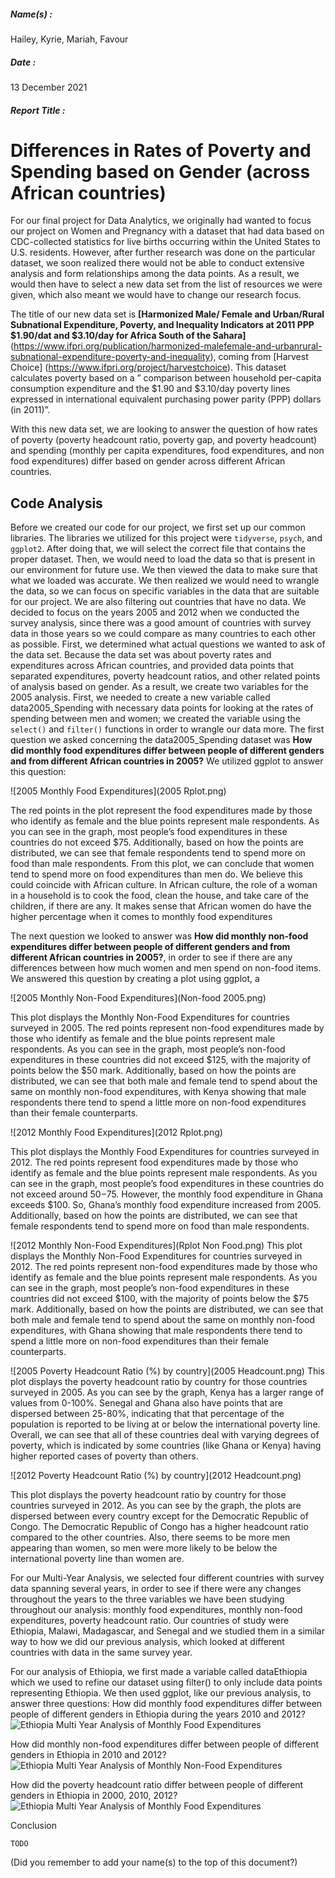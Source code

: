 ##### Name(s) :
Hailey, Kyrie, Mariah, Favour

##### Date :
13 December 2021

##### Report Title :
# Differences in Rates of Poverty and Spending based on Gender (across African countries)

For our final project for Data Analytics, we originally had wanted to focus our project on Women and Pregnancy with a dataset that had data based on CDC-collected statistics for live births occurring within the United States to U.S. residents. However, after further research was done on the particular dataset, we soon realized there would not be able to conduct extensive analysis and form relationships among the data points. As a result, we would then have to select a new data set from the list of resources we were given, which also meant we would have to change our research focus.

The title of our new data set is **[Harmonized Male/ Female and Urban/Rural Subnational Expenditure, Poverty, and Inequality Indicators at 2011 PPP $1.90/dat and $3.10/day for Africa South of the Sahara]** (https://www.ifpri.org/publication/harmonized-malefemale-and-urbanrural-subnational-expenditure-poverty-and-inequality), coming from [Harvest Choice] (https://www.ifpri.org/project/harvestchoice). This dataset calculates poverty based on a ” comparison between household per-capita consumption expenditure and the $1.90 and $3.10/day poverty lines expressed in international equivalent purchasing power parity (PPP) dollars (in 2011)”.

With this new data set, we are looking to answer the question of how rates of poverty (poverty headcount ratio, poverty gap, and poverty headcount) and spending (monthly per capita expenditures, food expenditures, and non food expenditures) differ based on gender across different African countries.

## Code Analysis

Before we created our code for our project, we first set up our common libraries. The libraries we utilized for this project were `tidyverse`, `psych`, and `ggplot2`. After doing that, we will select the correct file that contains the proper dataset. Then, we would need to load the data so that is present in our environment for future use. We then viewed the data to make sure that what we loaded was accurate. We then realized we would need to wrangle the data, so we can focus on specific variables in the data that are suitable for our project. We are also filtering out countries that have no data. We decided to focus on the years 2005 and 2012 when we conducted the survey analysis, since there was a good amount of countries with survey data in those years so we could compare as many countries to each other as possible. First, we determined what actual questions we wanted to ask of the data set. Because the data set was about poverty rates and expenditures across African countries, and provided data points that separated expenditures, poverty headcount ratios, and other related points of analysis based on gender. As a result, we create two variables for the 2005 analysis. First, we needed to create a new variable called data2005_Spending with necessary data points for looking at the rates of spending between men and women; we created the variable using the `select()` and `filter()` functions in order to wrangle our data more. The first question we asked concerning the data2005_Spending dataset was **How did monthly food expenditures differ between people of different genders and from different African countries in 2005?** We utilized ggplot to answer this question:

![2005 Monthly Food Expenditures](2005 Rplot.png)

The red points in the plot represent the food expenditures made by those who identify as female and the blue points represent male respondents. As you can see in the graph, most people’s food expenditures in these countries do not exceed $75. Additionally, based on how the points are distributed, we can see that female respondents tend to spend more on food than male respondents. From this plot, we can conclude that women tend to spend more on food expenditures than men do. We believe this could coincide with African culture. In African culture, the role of a woman in a household is to cook the food, clean the house, and take care of the children, if there are any. It makes sense that African women do have the higher percentage when it comes to monthly food expenditures

The next question we looked to answer was **How did monthly non-food expenditures differ between people of different genders and from different African countries in 2005?**, in order to see if there are any differences between how much women and men spend on non-food items. We answered this question by creating a plot using ggplot, a

![2005 Monthly Non-Food Expenditures](Non-food 2005.png)

This plot displays the Monthly Non-Food Expenditures for countries surveyed in 2005. The red points represent non-food expenditures made by those who identify as female and the blue points represent male respondents. As you can see in the graph, most people’s non-food expenditures in these countries did not exceed $125, with the majority of points below the $50 mark. Additionally, based on how the points are distributed, we can see that both male and female tend to spend about the same on monthly non-food expenditures, with Kenya showing that male respondents there tend to spend a little more on non-food expenditures than their female counterparts.


![2012 Monthly Food Expenditures](2012 Rplot.png)


This plot displays the Monthly Food Expenditures for countries surveyed in 2012. The red points represent food expenditures made by those who identify as female and the blue points represent male respondents. As you can see in the graph, most people’s food expenditures in these countries do not exceed around $50-$75. However, the monthly food expenditure in Ghana exceeds $100. So, Ghana’s monthly food expenditure increased from 2005. Additionally, based on how the points are distributed, we can see that female respondents tend to spend more on food than male respondents.


![2012 Monthly Non-Food Expenditures](Rplot Non Food.png)
This plot displays the Monthly Non-Food Expenditures for countries surveyed in 2012. The red points represent non-food expenditures made by those who identify as female and the blue points represent male respondents. As you can see in the graph, most people’s non-food expenditures in these countries did not exceed $100, with the majority of points below the $75 mark. Additionally, based on how the points are distributed, we can see that both male and female tend to spend about the same on monthly non-food expenditures, with Ghana showing that male respondents there tend to spend a little more on non-food expenditures than their female counterparts.

![2005 Poverty Headcount Ratio (%) by country](2005 Headcount.png)
This plot displays the poverty headcount ratio by country for those countries surveyed in 2005. As you can see by the graph, Kenya has a larger range of values from 0-100%. Senegal and Ghana also have points that are dispersed between 25-80%, indicating that that percentage of the population is reported to be living at or below the international poverty line. Overall, we can see that all of these countries deal with varying degrees of poverty, which is indicated by some countries (like Ghana or Kenya) having higher reported cases of poverty than others.

![2012 Poverty Headcount Ratio (%) by country](2012 Headcount.png)

This plot displays the poverty headcount ratio by country for those countries surveyed in 2012. As you can see by the graph, the plots are dispersed between every country except for the Democratic Republic of Congo. The Democratic Republic of Congo has a higher headcount ratio compared to the other countries. Also, there seems to be more men appearing than women, so men were more likely to be below the international poverty line than women are.





For our Multi-Year Analysis, we selected four different countries with survey data spanning several years, in order to see if there were any changes throughout the years to the three variables we have been studying throughout our analysis: monthly food expenditures, monthly non-food expenditures, poverty headcount ratio. Our countries of study were Ethiopia, Malawi, Madagascar, and Senegal and we studied them in a similar way to how we did our previous analysis, which looked at different countries with data in the same survey year.

For our analysis of Ethiopia, we first made a variable called dataEthiopia which we used to refine our dataset using filter() to only include data points representing Ethiopia. We then used ggplot, like our previous analysis, to answer three questions: 
How did monthly food expenditures differ between people of different genders in Ethiopia during the years 2010 and 2012? 
![Ethiopia Multi Year Analysis of Monthly Food Expenditures](writing/multiyrEthiopia_Food.png)


How did monthly non-food expenditures differ between people of different genders in Ethiopia in 2010 and 2012?
![Ethiopia Multi Year Analysis of Monthly Non-Food Expenditures](writing/multiyrEthiopia_NFood.png)


How did the poverty headcount ratio differ between people of different genders in Ethiopia in 2000, 2010, 2012?
![Ethiopia Multi Year Analysis of Monthly Food Expenditures](writing/multiyrEthiopia_headct.png)




Conclusion

```
TODO
```



(Did you remember to add your name(s) to the top of this document?)
